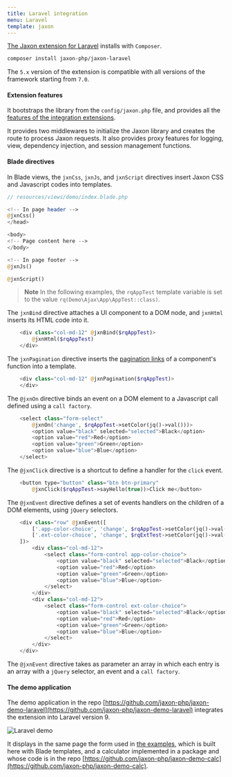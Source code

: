 ```yaml
---
title: Laravel integration
menu: Laravel
template: jaxon
---
```


[The Jaxon extension for Laravel](https://github.com/jaxon-php/jaxon-laravel) installs with `Composer`.

```bash
composer install jaxon-php/jaxon-laravel
```

The `5.x` version of the extension is compatible with all versions of the framework starting from `7.0`.

#### Extension features

It bootstraps the library from the `config/jaxon.php` file, and provides all the [features of the integration extensions](../about.html).

It provides two middlewares to initialize the Jaxon library and creates the route to process Jaxon requests.
It also provides proxy features for logging, view, dependency injection, and session management functions.

#### Blade directives

In Blade views, the `jxnCss`, `jxnJs`, and `jxnScript` directives insert Jaxon CSS and Javascript codes into templates.

```php
// resources/views/demo/index.blade.php

<!-- In page header -->
@jxnCss()
</head>

<body>
<!-- Page content here -->
</body>

<!-- In page footer -->
@jxnJs()

@jxnScript()
```

> **Note** In the following examples, the `rqAppTest` template variable is set to the value `rq(Demo\Ajax\App\AppTest::class)`.

The `jxnBind` directive attaches a UI component to a DOM node, and `jxnHtml` inserts its HTML code into it.

```php
    <div class="col-md-12" @jxnBind($rqAppTest)>
        @jxnHtml($rqAppTest)
    </div>
```

The `jxnPagination` directive inserts the [pagination links](../../ui-features/pagination.html) of a component's function into a template.

```php
    <div class="col-md-12" @jxnPagination($rqAppTest)>
    </div>
```

The `@jxnOn` directive binds an event on a DOM element to a Javascript call defined using a `call factory`.

```php
    <select class="form-select"
        @jxnOn('change', $rqAppTest->setColor(jq()->val()))>
        <option value="black" selected="selected">Black</option>
        <option value="red">Red</option>
        <option value="green">Green</option>
        <option value="blue">Blue</option>
    </select>
```

The `@jxnClick` directive is a shortcut to define a handler for the `click` event.

```php
    <button type="button" class="btn btn-primary"
        @jxnClick($rqAppTest->sayHello(true))>Click me</button>
```

The `@jxnEvent` directive defines a set of events handlers on the children of a DOM elements, using `jQuery` selectors.

```php
    <div class="row" @jxnEvent([
        ['.app-color-choice', 'change', $rqAppTest->setColor(jq()->val())]
        ['.ext-color-choice', 'change', $rqExtTest->setColor(jq()->val())]
    ])>
        <div class="col-md-12">
            <select class="form-control app-color-choice">
                <option value="black" selected="selected">Black</option>
                <option value="red">Red</option>
                <option value="green">Green</option>
                <option value="blue">Blue</option>
            </select>
        </div>
        <div class="col-md-12">
            <select class="form-control ext-color-choice">
                <option value="black" selected="selected">Black</option>
                <option value="red">Red</option>
                <option value="green">Green</option>
                <option value="blue">Blue</option>
            </select>
        </div>
    </div>
```

The `@jxnEvent` directive takes as parameter an array in which each entry is an array with a `jQuery` selector, an event and a `call factory`.

#### The demo application

The demo application in the repo [https://github.com/jaxon-php/jaxon-demo-laravel](https://github.com/jaxon-php/jaxon-demo-laravel) integrates the extension into Laravel version 9.

![Laravel demo](/images/jaxon-demo-laravel.png)

It displays in the same page the form used in [the examples](https://github.com/jaxon-php/jaxon-examples), which is built here with Blade templates, and a calculator implemented in a package and whose code is in the repo [https://github.com/jaxon-php/jaxon-demo-calc](https://github.com/jaxon-php/jaxon-demo-calc).
